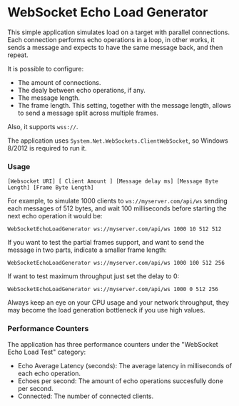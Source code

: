 WebSocket Echo Load Generator
=============================

This simple application simulates load on a target with parallel connections. Each connection performs echo operations in a loop, in other works, it sends a message and expects to have the same message back, and then repeat.

It is possible to configure:
 * The amount of connections.
 * The dealy between echo operations, if any.
 * The message length.
 * The frame length. This setting, together with the message length, allows to send a message split across multiple frames.

Also, it supports `wss://`.

The application uses `System.Net.WebSockets.ClientWebSocket`, so Windows 8/2012 is required to run it.

### Usage

```
[Websocket URI] [ Client Amount ] [Message delay ms] [Message Byte Length] [Frame Byte Length]
```

For example, to simulate 1000 clients to `ws://myserver.com/api/ws` sending each messages of 512 bytes, and wait 100 milliseconds before starting the next echo operation it would be:

```
WebSocketEchoLoadGenerator ws://myserver.com/api/ws 1000 10 512 512
```

If you want to test the partial frames support, and want to send the message in two parts, indicate a smaller frame length:

```
WebSocketEchoLoadGenerator ws://myserver.com/api/ws 1000 100 512 256
```

If want to test maximum throughput just set the delay to 0:

```
WebSocketEchoLoadGenerator ws://myserver.com/api/ws 1000 0 512 256
```

Always keep an eye on your CPU usage and your network throughput, they may become the load generation bottleneck if you use high values.

### Performance Counters

The application has three performance counters under the "WebSocket Echo Load Test" category:

 * Echo Average Latency (seconds): The average latency in milliseconds of each echo operation.
 * Echoes per second: The amount of echo operations succesfully done per second. 
 * Connected: The number of connected clients.
 

